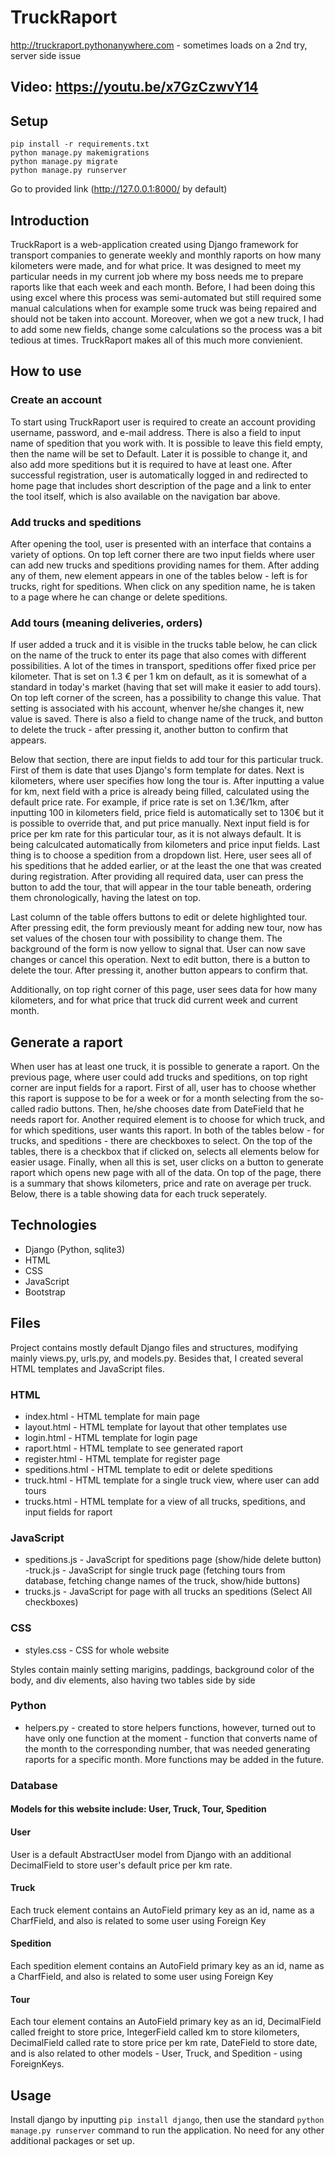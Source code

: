 # TruckRaport

http://truckraport.pythonanywhere.com - sometimes loads on a 2nd try, server side issue

## Video: https://youtu.be/x7GzCzwvY14

## Setup

```
pip install -r requirements.txt
python manage.py makemigrations
python manage.py migrate
python manage.py runserver
```
Go to provided link (http://127.0.0.1:8000/ by default)

## Introduction

TruckRaport is a web-application created using Django framework for transport companies to generate weekly and monthly raports on how many kilometers were made, and for what price. It was designed to meet my particular needs in my current job where my boss needs me to prepare raports like that each week and each month. Before, I had been doing this using excel where this process was semi-automated but still required some manual calculations when for example some truck was being repaired and should not be taken into account. Moreover, when we got a new truck, I had to add some new fields, change some calculations so the process was a bit tedious at times. TruckRaport makes all of this much more convienient.

## How to use

### Create an account

To start using TruckRaport user is required to create an account providing username, password, and e-mail address. There is also a field to input name of spedition that you work with. It is possible to leave this field empty, then the name will be set to Default. Later it is possible to change it, and also add more speditions but it is required to have at least one. After successful registration, user is automatically logged in and redirected to home page that includes short description of the page and a link to enter the tool itself, which is also available on the navigation bar above.

### Add trucks and speditions

After opening the tool, user is presented with an interface that contains a variety of options. On top left corner there are two input fields where user can add new trucks and speditions providing names for them. After adding any of them, new element appears in one of the tables below - left is for trucks, right for speditions. When click on any spedition name, he is taken to a page where he can change or delete speditions.

### Add tours (meaning deliveries, orders)

If user added a truck and it is visible in the trucks table below, he can click on the name of the truck to enter its page that also comes with different possibilities. A lot of the times in transport, speditions offer fixed price per kilometer. That is set on 1.3 € per 1 km on default, as it is somewhat of a standard in today's market (having that set will make it easier to add tours). On top left corner of the screen, has a possibility to change this value. That setting is associated with his account, whenver he/she changes it, new value is saved. There is also a field to change name of the truck, and button to delete the truck - after pressing it, another button to confirm that appears.

Below that section, there are input fields to add tour for this particular truck. First of them is date that uses Django's form template for dates. Next is kilometers, where user specifies how long the tour is. After inputting a value for km, next field with a price is already being filled, calculated using the default price rate. For example, if price rate is set on 1.3€/1km, after inputting 100 in kilometers field, price field is automatically set to 130€ but it is possible to override that, and put price manually. Next input field is for price per km rate for this particular tour, as it is not always default. It is being calculcated automatically from kilometers and price input fields. Last thing is to choose a spedition from a dropdown list. Here, user sees all of his speditions that he added earlier, or at the least the one that was created during registration. After providing all required data, user can press the button to add the tour, that will appear in the tour table beneath, ordering them chronologically, having the latest on top.

Last column of the table offers buttons to edit or delete highlighted tour. After pressing edit, the form previously meant for adding new tour, now has set values of the chosen tour with possibility to change them. The background of the form is now yellow to signal that. User can now save changes or cancel this operation. Next to edit button, there is a button to delete the tour. After pressing it, another button appears to confirm that.


Additionally, on top right corner of this page, user sees data for how many kilometers, and for what price that truck did current week and current month.

## Generate a raport

When user has at least one truck, it is possible to generate a raport. On the previous page, where user could add trucks and speditions, on top right corner are input fields for a raport. First of all, user has to choose whether this raport is suppose to be for a week or for a month selecting from the so-called radio buttons. Then, he/she chooses date from DateField that he needs raport for. Another required element is to choose for which truck, and for which speditions, user wants this raport. In both of the tables below - for trucks, and speditions - there are checkboxes to select. On the top of the tables, there is a checkbox that if clicked on, selects all elements below for easier usage. Finally, when all this is set, user clicks on a button to generate raport which opens new page with all of the data. On top of the page, there is a summary that shows kilometers, price and rate on average per truck. Below, there is a table showing data for each truck seperately.


## Technologies

- Django (Python, sqlite3)
- HTML
- CSS
- JavaScript
- Bootstrap

## Files

Project contains mostly default Django files and structures, modifying mainly views.py, urls.py, and models.py. Besides that, I created several HTML templates and JavaScript files.

### HTML

- index.html - HTML template for main page
- layout.html - HTML template for layout that other templates use
- login.html - HTML template for login page
- raport.html - HTML template to see generated raport
- register.html - HTML template for register page
- speditions.html - HTML template to edit or  delete speditions
- truck.html - HTML template for a single truck view, where user can add tours
- trucks.html - HTML template for a view of all trucks, speditions, and input fields for raport

### JavaScript

- speditions.js - JavaScript for speditions page (show/hide delete button)
-truck.js - JavaScript for single truck page (fetching tours from database, fetching change names of the truck, show/hide buttons)
- trucks.js - JavaScript for page with all trucks an speditions (Select All checkboxes)

### CSS

- styles.css - CSS for whole website

Styles contain mainly setting marigins, paddings, background color of the body, and div elements, also having two tables side by side

### Python

- helpers.py - created to store helpers functions, however, turned out to have only one function at the moment - function that converts name of the month to the corresponding number, that was needed generating raports for a specific month. More functions may be added in the future.

### Database

#### Models for this website include: User, Truck, Tour, Spedition

#### User

User is a default AbstractUser model from Django with an additional DecimalField to store user's default price per km rate.

#### Truck

Each truck element contains an AutoField primary key as an id, name as a CharfField, and also is related to some user using Foreign Key

#### Spedition

Each spedition element contains an AutoField primary key as an id, name as a CharfField, and also is related to some user using Foreign Key

#### Tour

Each tour element contains an AutoField primary key as an id, DecimalField called freight to store price, IntegerField called km to store kilometers, DecimalField called rate to store price per km rate, DateField to store date, and is also related to other models - User, Truck, and Spedition - using ForeignKeys.

## Usage

Install django by inputting `pip install django`, then use the standard `python manage.py runserver` command to run the application. No need for any other additional packages or set up.